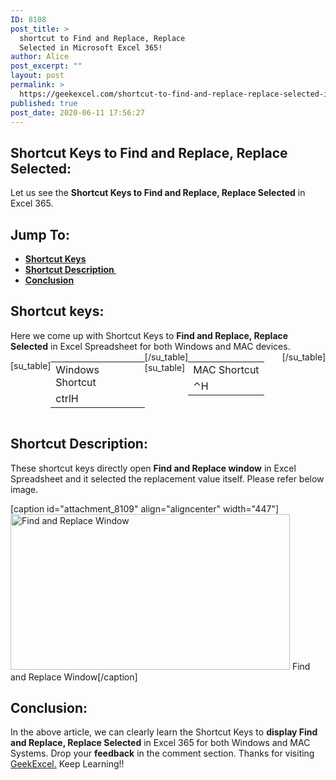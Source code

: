 ```yaml
---
ID: 8108
post_title: >
  shortcut to Find and Replace, Replace
  Selected in Microsoft Excel 365!
author: Alice
post_excerpt: ""
layout: post
permalink: >
  https://geekexcel.com/shortcut-to-find-and-replace-replace-selected-in-microsoft-excel-365/
published: true
post_date: 2020-06-11 17:56:27
---
```

<h2>Shortcut Keys to Find and Replace, Replace Selected:</h2>
Let us see the <strong>Shortcut Keys to Find and Replace, Replace Selected</strong> in Excel 365.
<h2>Jump To:</h2>
<ul>
 	<li><strong><a href="#1">Shortcut Keys</a></strong></li>
 	<li><strong><a href="#2">Shortcut Description </a></strong></li>
 	<li><strong><a href="#3">Conclusion</a></strong></li>
</ul>
<h2 id="1">Shortcut keys:</h2>
Here we come up with Shortcut Keys to <strong>Find and Replace, Replace Selected</strong> in Excel Spreadsheet for both Windows and MAC devices.
<div style="display: flex;">

[su_table]
<table>
<tbody>
<tr>
<td>Windows Shortcut</td>
</tr>
<tr>
<td style="display: flex;"><span class="key-flex"><span class="win-key" style="width: 120px;"><span class="custom-span-key">ctrl</span></span></span><span class="key-flex"><span class="win-key"><span class="custom-span-key">H</span></span></span></td>
</tr>
</tbody>
</table>
[/su_table]
[su_table]
<table style="float: right;">
<tbody>
<tr>
<td>MAC Shortcut</td>
</tr>
<tr>
<td style="display: flex;"><span class="key-flex"><span class="mac-key"><span class="custom-span-key">⌃</span></span></span><span class="key-flex"><span class="mac-key"><span class="custom-span-key">H</span></span></span></td>
</tr>
</tbody>
</table>
[/su_table]

</div>
<h2 id="2">Shortcut Description:</h2>
These shortcut keys directly open <strong>Find and Replace window</strong> in Excel Spreadsheet and it selected the replacement value itself. Please refer below image.

[caption id="attachment_8109" align="aligncenter" width="447"]<img class="size-full wp-image-8109" src="https://geekexcel.com/wp-content/uploads/2020/06/Screenshot_28.png" alt="Find and Replace Window" width="447" height="249" /> Find and Replace Window[/caption]
<h2 id="3">Conclusion:</h2>
In the above article, we can clearly learn the Shortcut Keys to <strong>display Find and Replace, Replace Selected</strong> in Excel 365 for both Windows and MAC Systems. Drop your <strong>feedback</strong> in the comment section. Thanks for visiting <a href="https://geekexcel.com/">GeekExcel.</a> Keep Learning!!